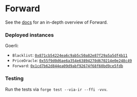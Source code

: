 # Forward

See the [docs](https://forward-protocol.readme.io/docs/getting-started) for an in-depth overview of Forward.

### Deployed instances

Goerli:

- `Blacklist`: [`0x871cb54224ea6c9ab5c50a82e87f29a5a5df4b11`](https://goerli.etherscan.io/address/0x871cb54224ea6c9ab5c50a82e87f29a5a5df4b11)
- `PriceOracle`: [`0x55f9d0d6ae6a354e63894270d670214e0e248c49`](https://goerli.etherscan.io/address/0x55f9d0d6ae6a354e63894270d670214e0e248c49)
- `Forward`: [`0x1cd7b62d844ea09d9abf92674f68f60bd9ce5fdb`](https://goerli.etherscan.io/address/0x1cd7b62d844ea09d9abf92674f68f60bd9ce5fdb)

### Testing

Run the tests via `forge test --via-ir --ffi -vvv`.
